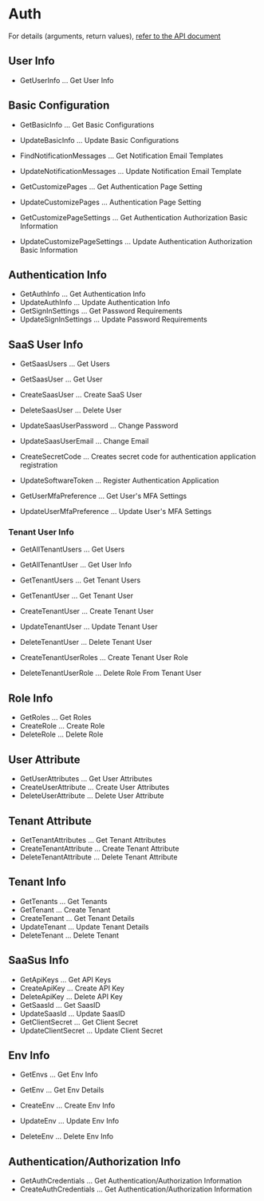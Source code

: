 # Auth

For details (arguments, return values), [refer to the API document](https://docs.saasus.io/reference/getuserinfo)

## User Info

- GetUserInfo ... Get User Info

## Basic Configuration

- GetBasicInfo ... Get Basic Configurations
- UpdateBasicInfo ... Update Basic Configurations

- FindNotificationMessages ... Get Notification Email Templates
- UpdateNotificationMessages ... Update Notification Email Template

- GetCustomizePages ... Get Authentication Page Setting
- UpdateCustomizePages ... Authentication Page Setting

- GetCustomizePageSettings ... Get Authentication Authorization Basic Information
- UpdateCustomizePageSettings ... Update Authentication Authorization Basic Information

## Authentication Info

- GetAuthInfo ... Get Authentication Info
- UpdateAuthInfo ... Update Authentication Info
- GetSignInSettings ... Get Password Requirements
- UpdateSignInSettings ... Update Password Requirements

## SaaS User Info

- GetSaasUsers ... Get Users

- GetSaasUser ... Get User
- CreateSaasUser ... Create SaaS User
- DeleteSaasUser ... Delete User

- UpdateSaasUserPassword ... Change Password

- UpdateSaasUserEmail ... Change Email

- CreateSecretCode ... Creates secret code for authentication application registration
- UpdateSoftwareToken ... Register Authentication Application

- GetUserMfaPreference ... Get User's MFA Settings
- UpdateUserMfaPreference ... Update User's MFA Settings

### Tenant User Info

- GetAllTenantUsers ... Get Users
- GetAllTenantUser ... Get User Info

- GetTenantUsers ... Get Tenant Users

- GetTenantUser ... Get Tenant User
- CreateTenantUser ... Create Tenant User

- UpdateTenantUser ... Update Tenant User
- DeleteTenantUser ... Delete Tenant User

- CreateTenantUserRoles ... Create Tenant User Role
- DeleteTenantUserRole ... Delete Role From Tenant User

## Role Info

- GetRoles ... Get Roles
- CreateRole ... Create Role
- DeleteRole ... Delete Role

## User Attribute

- GetUserAttributes ... Get User Attributes
- CreateUserAttribute ... Create User Attributes
- DeleteUserAttribute ... Delete User Attribute

## Tenant Attribute

- GetTenantAttributes ... Get Tenant Attributes
- CreateTenantAttribute ... Create Tenant Attribute
- DeleteTenantAttribute ... Delete Tenant Attribute

## Tenant Info

- GetTenants ... Get Tenants
- GetTenant ... Create Tenant
- CreateTenant ... Get Tenant Details
- UpdateTenant ... Update Tenant Details
- DeleteTenant ... Delete Tenant

## SaaSus Info

- GetApiKeys ... Get API Keys
- CreateApiKey ... Create API Key
- DeleteApiKey ... Delete API Key
- GetSaasId ... Get SaasID
- UpdateSaasId ... Update SaasID
- GetClientSecret ... Get Client Secret
- UpdateClientSecret ... Update Client Secret

## Env Info

- GetEnvs ... Get Env Info

- GetEnv ... Get Env Details
- CreateEnv ... Create Env Info
- UpdateEnv ... Update Env Info
- DeleteEnv ... Delete Env Info

## Authentication/Authorization Info

- GetAuthCredentials ... Get Authentication/Authorization Information
- CreateAuthCredentials ... Get Authentication/Authorization Information
